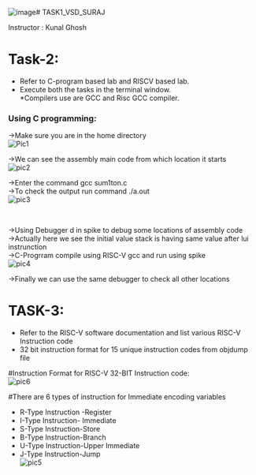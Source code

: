 ![image](https://github.com/user-attachments/assets/41504afa-0876-4040-bc03-b3aa2aafb577)# TASK1_VSD_SURAJ

Instructor : Kunal Ghosh 

# Task-2:
* Refer to C-program based lab and RISCV based lab.<br/>
* Execute both the tasks in the terminal window.<br/>
*Compilers use are GCC and Risc GCC compiler.<br/>
### Using C programming:
->Make sure you are in the home directory<br/>
![Pic1](https://github.com/user-attachments/assets/ed71ea3e-afe2-4b6f-8fad-13e9cd09cd83)


->We can see the assembly main code from which location it starts<br/>
![pic2](https://github.com/user-attachments/assets/e8c58ddf-53fc-4353-bcf2-7e533ad17dc9)



->Enter the command gcc sum1ton.c<br/>
->To check the output run command ./a.out<br/>
![pic3](https://github.com/user-attachments/assets/98dff644-967c-4a60-a33e-fb2bd420876b)

<br/>

->Using Debugger d in spike to debug some locations of assembly code<br/>
->Actually here we see the initial value stack is having same value after lui instrunction<br/>
->C-Progrram compile using RISC-V gcc and run using spike<br/>
![pic4](https://github.com/user-attachments/assets/be684de7-ebe4-43ea-a91f-eb1e1a466327)

->Finally we can use the same debugger to check all other locations 

# TASK-3:
* Refer to the RISC-V software documentation and list various RISC-V Instruction code<br/>
* 32 bit instruction format for 15 unique instruction codes from objdump file<br/>

#Instruction Format for RISC-V 32-BIT Instruction code:<br/>
 ![pic6](https://github.com/user-attachments/assets/9fabe390-6600-44b0-af64-a5ee30a94b53)


#There are 6 types of instruction for Immediate encoding variables <br/>
- R-Type Instruction -Register<br/>
- I-Type Instruction- Immediate<br/>
- S-Type Instruction-Store<br/>
- B-Type Instruction-Branch <br/>
- U-Type Instruction-Upper Immediate<br/>
- J-Type Instruction-Jump<br/>
 ![pic5](https://github.com/user-attachments/assets/800c9eb6-191c-4d85-a91b-678e304720b9)








